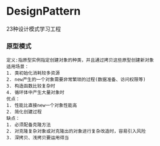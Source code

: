 # DesignPattern
23种设计模式学习工程

### 原型模式
```$xslt
定义:指原型实例指定创建对象的种类，并且通过拷贝这些原型创建新对象
适用场景：
1. 类初始化消耗较多资源
2. new产生的一个对象需要非常繁琐的过程(数据准备、访问权限等)
3. 构造函数比较复杂时
4. 循环体中产生大量对象时
优点：
1. 性能比直接new一个对象性能高
2. 简化创建过程
缺点：
1. 必须配备克隆方法
2. 对克隆复杂对象或对克隆出的对象进行复杂改造时，容易引入风险
3. 深拷贝、浅拷贝要运用得当
```